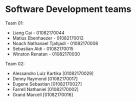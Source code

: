 # Software Development teams

Team 01:
- Liang Cai - 01082170044  
- Matius Ebenhaezer - 01082170012  
- Noach Nathanael Tjahjadi - 01082170008  
- Sebastian Aldi - 01082170015  
- Winston Renatan - 01082170030

Team 02:
- Alessandro Luiz Kartika [01082170029]
- Denny Raymond [01082170017]
- Eugene Sebastian [01082170027]
- Farrell Nathaniel [01082170002]
- Grand Marcell [01082170016]
